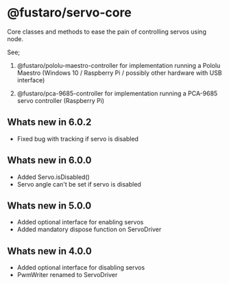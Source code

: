 # @fustaro/servo-core

Core classes and methods to ease the pain of controlling servos using node.

See;

1. @fustaro/pololu-maestro-controller
    for implementation running a Pololu Maestro (Windows 10 / Raspberry Pi / possibly other hardware with USB interface)

2. @fustaro/pca-9685-controller
    for implementation running a PCA-9685 servo controller (Raspberry Pi)

## Whats new in 6.0.2

- Fixed bug with tracking if servo is disabled

## Whats new in 6.0.0

- Added Servo.isDisabled()
- Servo angle can't be set if servo is disabled

## Whats new in 5.0.0

- Added optional interface for enabling servos
- Added mandatory dispose function on ServoDriver

## Whats new in 4.0.0

- Added optional interface for disabling servos
- PwmWriter renamed to ServoDriver